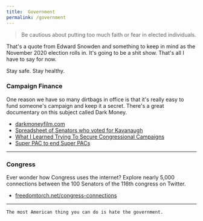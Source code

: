 ```yaml
---
title:  Government
permalink: /government
---
```


> Be cautious about putting too much faith or fear in elected individuals.

That's a quote from Edward Snowden and something to keep in mind as the November 2020 election rolls in. It's going to be a shit show. That's all I have to say for now.

Stay safe. Stay healthy.



<!-- 
https://idlewords.com/2019/05/what_i_learned_trying_to_secure_congressional_campaigns.htm
https://mayday.us/ -->



### Campaign Finance

One reason we have so many dirtbags in office is that it's really easy to fund someone's campaign and keep it a secret. There's a great documentary on this subject called Dark Money.

- [darkmoneyfilm.com](https://www.darkmoneyfilm.com/)
- [Spreadsheet of Senators who voted for Kavanaugh](https://docs.google.com/spreadsheets/d/1j-3eA9DpezjeGwljpTP6W1eSe1XwPn0eY28l9-GpuQk/edit?fbclid=IwAR1y2LIk9LdQzyaFS6K7NM4M-pnPfYZ4pFify08p3Fqw-5ckYHgq16S6JmA#gid=0)
- [What I Learned Trying To Secure Congressional Campaigns](https://idlewords.com/2019/05/what_i_learned_trying_to_secure_congressional_campaigns.htm)
- [Super PAC to end Super PACs](https://mayday.us)

<!-- are most incumbants not running for re-electiopn? -->


---

### Congress

Ever wonder how Congress uses the internet? Explore nearly 5,000 connections between the 100 Senators of the 116th congress on Twitter. 

- [freedomtorch.net/congress-connections](/congress-connections)

---

`The most American thing you can do is hate the government.`

